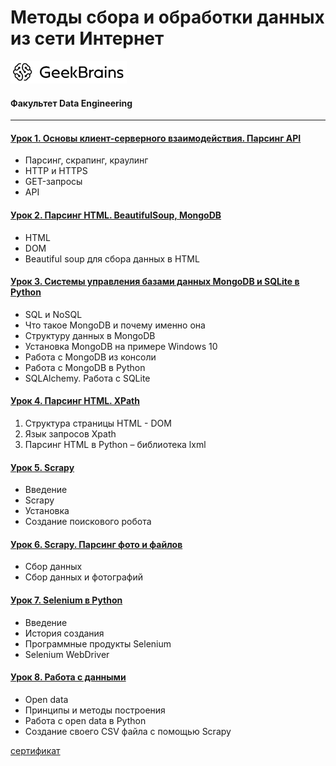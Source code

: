 # Методы сбора и обработки данных из сети Интернет
![](logo.png)
#### Факультет Data Engineering
____
#### [Урок 1. Основы клиент-серверного взаимодействия. Парсинг API](https://github.com/TolstikovIgor/parsing/tree/main/lesson1)
* Парсинг, скрапинг, краулинг
* HTTP и HTTPS
* GET-запросы
* API

#### [Урок 2. Парсинг HTML. BeautifulSoup, MongoDB](https://github.com/TolstikovIgor/parsing/tree/main/lesson2)
* HTML
* DOM
* Beautiful soup для сбора данных в HTML

#### [Урок 3. Системы управления базами данных MongoDB и SQLite в Python](https://github.com/TolstikovIgor/parsing/tree/main/lesson3)
* SQL и NoSQL
* Что такое MongoDB и почему именно она
* Структуру данных в MongoDB
* Установка MongoDB на примере Windows 10
* Работа с MongoDB из консоли
* Работа с MongoDB в Python
* SQLAlchemy. Работа с SQLite

#### [Урок 4. Парсинг HTML. XPath](https://github.com/TolstikovIgor/parsing/tree/main/lesson4)
1) Структура страницы HTML - DOM
2) Язык запросов Xpath
3) Парсинг HTML в Python – библиотека lxml

#### [Урок 5. Scrapy](https://github.com/TolstikovIgor/parsing/tree/main/lesson5)
* Введение
* Scrapy
* Установка
* Создание поискового робота

#### [Урок 6. Scrapy. Парсинг фото и файлов](https://github.com/TolstikovIgor/parsing/tree/main/lesson6)
* Сбор данных
* Сбор данных и фотографий

#### [Урок 7. Selenium в Python](https://github.com/TolstikovIgor/parsing/tree/main/lesson7)
* Введение
* История создания
* Программные продукты Selenium
* Selenium WebDriver

#### [Урок 8. Работа с данными](https://github.com/TolstikovIgor/parsing/tree/main/lesson8)
* Open data
* Принципы и методы построения
* Работа с open data в Python
* Создание своего CSV файла с помощью Scrapy

[сертификат](https://gb.ru/go/_AZz~j)
